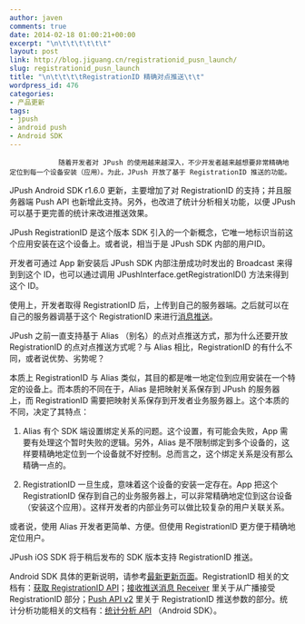 ```yaml
---
author: javen
comments: true
date: 2014-02-18 01:00:21+00:00
excerpt: "\n\t\t\t\t\t\t"
layout: post
link: http://blog.jiguang.cn/registrationid_pusn_launch/
slug: registrationid_pusn_launch
title: "\n\t\t\t\tRegistrationID 精确对点推送\t\t"
wordpress_id: 476
categories:
- 产品更新
tags:
- jpush
- android push
- Android SDK
---
```



				随着开发者对 JPush 的使用越来越深入，不少开发者越来越想要非常精确地定位到每一个设备安装（应用）。为此，JPush 开放了基于 RegistrationID 推送的功能。

JPush Android SDK r1.6.0 更新，主要增加了对 RegistrationID 的支持；并且服务器端 Push API 也新增此支持。另外，也改进了统计分析相关功能，以便 JPush 可以基于更完善的统计来改进推送效果。

JPush RegistrationID 是这个版本 SDK 引入的一个新概念，它唯一地标识当前这个应用安装在这个设备上。或者说，相当于是 JPush SDK 内部的用户ID。

开发者可通过 App 新安装后 JPush SDK 内部注册成功时发出的 Broadcast 来得到到这个 ID，也可以通过调用 JPushInterface.getRegistrationID() 方法来得到这个 ID。

使用上，开发者取得 RegistrationID 后，上传到自己的服务器端。之后就可以在自己的服务器调基于这个 RegistrationID 来进行[消息推送](http://www.jpush.cn)。

JPush 之前一直支持基于 Alias （别名）的点对点推送方式，那为什么还要开放 RegistrationID 的点对点推送方式呢？与 Alias 相比，RegistrationID 的有什么不同，或者说优势、劣势呢？

本质上 RegistrationID 与 Alias 类似，其目的都是唯一地定位到应用安装在一个特定的设备上。而本质的不同在于，Alias 是把映射关系保存到 JPush 的服务器上，而 RegistrationID 需要把映射关系保存到开发者业务服务器上。这个本质的不同，决定了其特点：



	
  1. Alias 有个 SDK 端设置绑定关系的问题。这个设置，有可能会失败，App 需要有处理这个暂时失败的逻辑。另外，Alias 是不限制绑定到多个设备的，这样要精确地定位到一个设备就不好控制。总而言之，这个绑定关系是没有那么精确一点的。

	
  2. RegistrationID 一旦生成，意味着这个设备的安装一定存在。App 把这个 RegistrationID 保存到自己的业务服务器上，可以非常精确地定位到这台设备（安装这个应用）。这样开发者的内部业务可以做比较复杂的用户关联关系。


或者说，使用 Alias 开发者更简单、方便。但使用 RegistrationID 更方便于精确地定位用户。

JPush iOS SDK 将于稍后发布的 SDK 版本支持 RegistrationID 推送。

Android SDK 具体的更新说明，请参考[最新更新页面](http://docs.jpush.cn/pages/viewpage.action?pageId=3309737)。RegistrationID 相关的文档有：[获取 RegistrationID API](http://docs.jpush.cn/pages/viewpage.action?pageId=8814639)；[接收推送消息 Receiver](http://docs.jpush.cn/pages/viewpage.action?pageId=1343602) 里关于从广播接受 RegistrationID 部分；[Push API v2](http://docs.jpush.cn/display/dev/Push+API+v2) 里关于 RegistrationID 推送参数的部分。统计分析功能相关的文档有：[统计分析 API](http://docs.jpush.cn/pages/viewpage.action?pageId=8323147) （Android SDK）。

		
